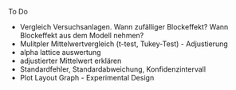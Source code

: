 To Do
* Vergleich Versuchsanlagen. Wann zufälliger Blockeffekt? Wann Blockeffekt aus dem Modell nehmen?
* Mulitpler Mittelwertvergleich (t-test, Tukey-Test) - Adjustierung
* alpha lattice auswertung
* adjustierter Mittelwert erklären
* Standardfehler, Standardabweichung, Konfidenzintervall
* Plot Layout Graph - Experimental Design
